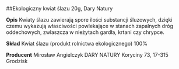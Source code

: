 ##Ekologiczny kwiat ślazu 20g, Dary Natury

**Opis** Kwiaty ślazu zawierają spore ilości substancji śluzowych, dzięki czemu wykazują własciwości powlekające w stanach zapalnych dróg oddechowych, zwłaszcza w nieżytach gardła, krtani czy chrypce.

**Skład** Kwiat ślazu (produkt rolnictwa ekologicznego) 100%

**Producent** Mirosław Angielczyk DARY NATURY
Koryciny 73, 17-315 Grodzisk